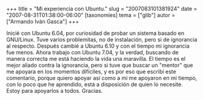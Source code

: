 +++
title = "Mi experiencia con Ubuntu."
slug = "2007083101381924"
date = "2007-08-31T01:38:00-06:00"
[taxonomies]
tema = ["glib"]
autor = ["Armando Iván Gasca"]
+++

Inicié con Ubuntu 6.04, por curiosidad de probar un sistema basado en
GNU/Linux. Tuve varios problemitas, no de instalación, pero si de
ignorancia al respecto. Después cambié a Ubuntu 6.10 y con el tiempo mi
ignorancia fue menos. Ahora trabajo con Ubuntu 7.04, y la verdad,
buscando de manera correcta me está haciendo la vida una maravilla. El
tiempo es el mejor aliado contra la ignorancia, pero si tuve que buscar
un "mentor" que me apoyara en los momentos difíciles, y es por eso que
escribí este comentario, porque quiero apoyar así como a mi me apoyaron
en mi tiempo, con lo poco que he aprendido, está a disposición de quien
lo necesite. Estoy para apoyarlos a todos. Gracias.


